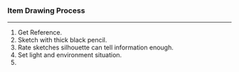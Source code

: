 ### Item Drawing Process
---
1. Get Reference.
2. Sketch with thick black pencil.
3. Rate sketches silhouette can tell information enough.
4. Set light and environment situation.
5. 